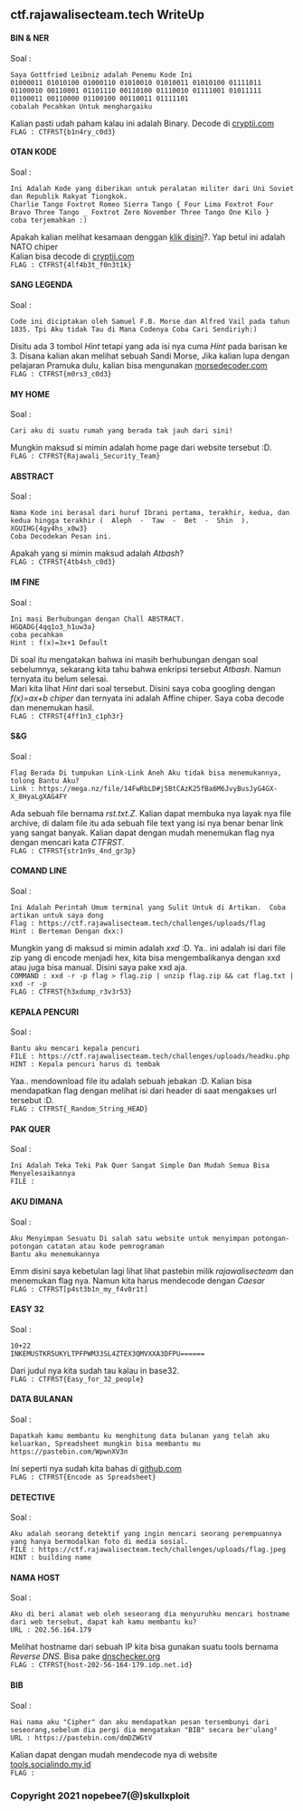 ## ctf.rajawalisecteam.tech WriteUp

#### BIN & NER
Soal :
```
Saya Gottfried Leibniz adalah Penemu Kode Ini 
01000011 01010100 01000110 01010010 01010011 01010100 01111011 01100010 00110001 01101110 00110100 01110010 01111001 01011111 01100011 00110000 01100100 00110011 01111101 
cobalah Pecahkan Untuk menghargaiku
```
Kalian pasti udah paham kalau ini adalah Binary. Decode di <a target="_blank" href="https://cryptii.com/pipes/binary-to-text">cryptii.com</a><br>
`FLAG : CTFRST{b1n4ry_c0d3}`

#### OTAN KODE
Soal :
```
Ini Adalah Kode yang diberikan untuk peralatan militer dari Uni Soviet dan Republik Rakyat Tiongkok. 
Charlie Tango Foxtrot Romeo Sierra Tango { Four Lima Foxtrot Four Bravo Three Tango _ Foxtrot Zero November Three Tango One Kilo } 
coba terjemahkan :)
```
Apakah kalian melihat kesamaan denggan <a target="_blank" href="https://github.com/nopebee7/ceteef/tree/main/rasyidmf.com/Cryptography/easy#alphabet">klik disini</a>?. Yap betul ini adalah NATO chiper<br>
Kalian bisa decode di <a target="_blank" href="https://cryptii.com/pipes/nato-phonetic-alphabet">cryptii.com</a><br>
`FLAG : CTFRST{4lf4b3t_f0n3t1k}`

#### SANG LEGENDA
Soal :
```
Code ini diciptakan oleh Samuel F.B. Morse dan Alfred Vail pada tahun 1835. Tpi Aku tidak Tau di Mana Codenya Coba Cari Sendiriyh:)
```
Disitu ada 3 tombol *Hint* tetapi yang ada isi nya cuma *Hint* pada barisan ke 3. Disana kalian akan melihat sebuah Sandi Morse, Jika kalian lupa dengan pelajaran Pramuka dulu, kalian bisa mengunakan <a target="_blank" href="https://morsedecoder.com/">morsedecoder.com</a><br>
`FLAG : CTFRST{m0rs3_c0d3}`

#### MY HOME
Soal :
```
Cari aku di suatu rumah yang berada tak jauh dari sini!
```
Mungkin maksud si mimin adalah home page dari website tersebut :D.<br>
`FLAG : CTFRST{Rajawali_Security_Team}`

#### ABSTRACT
Soal :
```
Nama Kode ini berasal dari huruf Ibrani pertama, terakhir, kedua, dan kedua hingga terakhir (  Aleph  -  Taw  -  Bet  -  Shin  ). 
XGUIHG{4gy4hs_x0w3} 
Coba Decodekan Pesan ini.
```
Apakah yang si mimin maksud adalah *Atbash*?<br>
`FLAG : CTFRST{4tb4sh_c0d3}`

#### IM FINE
Soal :
```
Ini masi Berhubungan dengan Chall ABSTRACT.
HGQADG{4qq1o3_h1uw3a} 
coba pecahkan
Hint : f(x)=3x+1 Default
```
Di soal itu mengatakan bahwa ini masih berhubungan dengan soal sebelumnya, sekarang kita tahu bahwa enkripsi tersebut *Atbash*. Namun ternyata itu belum selesai.<br>
Mari kita lihat *Hint* dari soal tersebut. Disini saya coba googling dengan *f(x)=ax+b chiper* dan ternyata ini adalah Affine chiper. Saya coba decode dan menemukan hasil.<br>
`FLAG : CTFRST{4ff1n3_c1ph3r}`

#### S&G
Soal :
```
Flag Berada Di tumpukan Link-Link Aneh Aku tidak bisa menemukannya, tolong Bantu Aku?
Link : https://mega.nz/file/14FwRbLD#j5BtCAzK25fBa6M6JvyBusJyG4GX-X_8HyaLgXAG4FY
```
Ada sebuah file bernama *rst.txt.Z*. Kalian dapat membuka nya layak nya file archive, di dalam file itu ada sebuah file text yang isi nya benar benar link yang sangat banyak. Kalian dapat dengan mudah menemukan flag nya dengan mencari kata *CTFRST*.<br>
`FLAG : CTFRST{str1n9s_4nd_gr3p}`

#### COMAND LINE
Soal :
```
Ini Adalah Perintah Umum terminal yang Sulit Untuk di Artikan.  Coba artikan untuk saya dong
Flag : https://ctf.rajawalisecteam.tech/challenges/uploads/flag
Hint : Berteman Dengan dxx:)
```
Mungkin yang di maksud si mimin adalah *xxd* :D. Ya.. ini adalah isi dari file zip yang di encode menjadi hex, kita bisa mengembalikanya dengan xxd atau juga bisa manual. Disini saya pake xxd aja.<br>
`COMMAND : xxd -r -p flag > flag.zip | unzip flag.zip && cat flag.txt | xxd -r -p`<br>
`FLAG : CTFRST{h3xdump_r3v3r53}`

#### KEPALA PENCURI
Soal :
```
Bantu aku mencari kepala pencuri 
FILE : https://ctf.rajawalisecteam.tech/challenges/uploads/headku.php
HINT : Kepala pencuri harus di tembak
```
Yaa.. mendownload file itu adalah sebuah jebakan :D. Kalian bisa mendapatkan flag dengan melihat isi dari header di saat mengakses url tersebut :D.<br>
`FLAG : CTFRST{_Random_String_HEAD}`

#### PAK QUER
Soal :
```
Ini Adalah Teka Teki Pak Quer Sangat Simple Dan Mudah Semua Bisa Menyelesaikannya
FILE : 
```

#### AKU DIMANA
Soal :
```
Aku Menyimpan Sesuatu Di salah satu website untuk menyimpan potongan-potongan catatan atau kode pemrograman
Bantu aku menemukannya
```
Emm disini saya kebetulan lagi lihat lihat pastebin milik *rajawalisecteam* dan menemukan flag nya. Namun kita harus mendecode dengan *Caesar*<br>
`FLAG : CTFRST[p4st3b1n_my_f4v0r1t]`

#### EASY 32
Soal :
```
10+22
INKEMUSTKR5UKYLTPFPWM33SL4ZTEX3QMVXXA3DFPU======
```
Dari judul nya kita sudah tau kalau in base32.<br>
`FLAG : CTFRST{Easy_for_32_people}`

#### DATA BULANAN
Soal :
```
Dapatkah kamu membantu ku menghitung data bulanan yang telah aku keluarkan, Spreadsheet mungkin bisa membantu mu
https://pastebin.com/WpwnXV3n
```
Ini seperti nya sudah kita bahas di <a target="_blank" href="https://github.com/nopebee7/ceteef/tree/main/rasyidmf.com/Cryptography/easy#total-penghasilan">github.com</a><br>
`FLAG : CTFRST{Encode as Spreadsheet}`

#### DETECTIVE
Soal :
```
Aku adalah seorang detektif yang ingin mencari seorang perempuannya yang hanya bermodalkan foto di media sosial.
FILE : https://ctf.rajawalisecteam.tech/challenges/uploads/flag.jpeg
HINT : building name
```

#### NAMA HOST
Soal :
```
Aku di beri alamat web oleh seseorang dia menyuruhku mencari hostname dari web tersebut, dapat kah kamu membantu ku?
URL : 202.56.164.179
```
Melihat hostname dari sebuah IP kita bisa gunakan suatu tools bernama *Reverse DNS*. Bisa pake <a target="_blank" href="https://dnschecker.org/reverse-dns.php">dnschecker.org</a><br>
`FLAG : CTFRST{host-202-56-164-179.idp.net.id}`


#### BIB
Soal :
```
Hai nama aku "Cipher" dan aku mendapatkan pesan tersembunyi dari seseorang,sebelum dia pergi dia mengatakan "BIB" secara ber'ulang² 
URL : https://pastebin.com/dmDZWGtV
```
Kalian dapat dengan mudah mendecode nya di website <a target="_blank" href="http://tools.socialindo.my.id/encdec/bib-cipher">tools.socialindo.my.id</a><br>
`FLAG : `

### Copyright 2021 nopebee7(@)skullxploit
